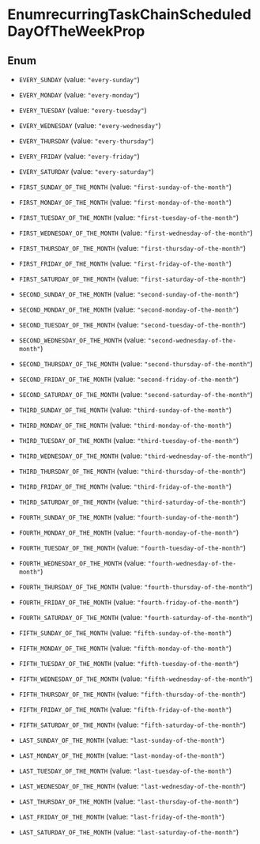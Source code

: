 

# EnumrecurringTaskChainScheduledDayOfTheWeekProp

## Enum


* `EVERY_SUNDAY` (value: `"every-sunday"`)

* `EVERY_MONDAY` (value: `"every-monday"`)

* `EVERY_TUESDAY` (value: `"every-tuesday"`)

* `EVERY_WEDNESDAY` (value: `"every-wednesday"`)

* `EVERY_THURSDAY` (value: `"every-thursday"`)

* `EVERY_FRIDAY` (value: `"every-friday"`)

* `EVERY_SATURDAY` (value: `"every-saturday"`)

* `FIRST_SUNDAY_OF_THE_MONTH` (value: `"first-sunday-of-the-month"`)

* `FIRST_MONDAY_OF_THE_MONTH` (value: `"first-monday-of-the-month"`)

* `FIRST_TUESDAY_OF_THE_MONTH` (value: `"first-tuesday-of-the-month"`)

* `FIRST_WEDNESDAY_OF_THE_MONTH` (value: `"first-wednesday-of-the-month"`)

* `FIRST_THURSDAY_OF_THE_MONTH` (value: `"first-thursday-of-the-month"`)

* `FIRST_FRIDAY_OF_THE_MONTH` (value: `"first-friday-of-the-month"`)

* `FIRST_SATURDAY_OF_THE_MONTH` (value: `"first-saturday-of-the-month"`)

* `SECOND_SUNDAY_OF_THE_MONTH` (value: `"second-sunday-of-the-month"`)

* `SECOND_MONDAY_OF_THE_MONTH` (value: `"second-monday-of-the-month"`)

* `SECOND_TUESDAY_OF_THE_MONTH` (value: `"second-tuesday-of-the-month"`)

* `SECOND_WEDNESDAY_OF_THE_MONTH` (value: `"second-wednesday-of-the-month"`)

* `SECOND_THURSDAY_OF_THE_MONTH` (value: `"second-thursday-of-the-month"`)

* `SECOND_FRIDAY_OF_THE_MONTH` (value: `"second-friday-of-the-month"`)

* `SECOND_SATURDAY_OF_THE_MONTH` (value: `"second-saturday-of-the-month"`)

* `THIRD_SUNDAY_OF_THE_MONTH` (value: `"third-sunday-of-the-month"`)

* `THIRD_MONDAY_OF_THE_MONTH` (value: `"third-monday-of-the-month"`)

* `THIRD_TUESDAY_OF_THE_MONTH` (value: `"third-tuesday-of-the-month"`)

* `THIRD_WEDNESDAY_OF_THE_MONTH` (value: `"third-wednesday-of-the-month"`)

* `THIRD_THURSDAY_OF_THE_MONTH` (value: `"third-thursday-of-the-month"`)

* `THIRD_FRIDAY_OF_THE_MONTH` (value: `"third-friday-of-the-month"`)

* `THIRD_SATURDAY_OF_THE_MONTH` (value: `"third-saturday-of-the-month"`)

* `FOURTH_SUNDAY_OF_THE_MONTH` (value: `"fourth-sunday-of-the-month"`)

* `FOURTH_MONDAY_OF_THE_MONTH` (value: `"fourth-monday-of-the-month"`)

* `FOURTH_TUESDAY_OF_THE_MONTH` (value: `"fourth-tuesday-of-the-month"`)

* `FOURTH_WEDNESDAY_OF_THE_MONTH` (value: `"fourth-wednesday-of-the-month"`)

* `FOURTH_THURSDAY_OF_THE_MONTH` (value: `"fourth-thursday-of-the-month"`)

* `FOURTH_FRIDAY_OF_THE_MONTH` (value: `"fourth-friday-of-the-month"`)

* `FOURTH_SATURDAY_OF_THE_MONTH` (value: `"fourth-saturday-of-the-month"`)

* `FIFTH_SUNDAY_OF_THE_MONTH` (value: `"fifth-sunday-of-the-month"`)

* `FIFTH_MONDAY_OF_THE_MONTH` (value: `"fifth-monday-of-the-month"`)

* `FIFTH_TUESDAY_OF_THE_MONTH` (value: `"fifth-tuesday-of-the-month"`)

* `FIFTH_WEDNESDAY_OF_THE_MONTH` (value: `"fifth-wednesday-of-the-month"`)

* `FIFTH_THURSDAY_OF_THE_MONTH` (value: `"fifth-thursday-of-the-month"`)

* `FIFTH_FRIDAY_OF_THE_MONTH` (value: `"fifth-friday-of-the-month"`)

* `FIFTH_SATURDAY_OF_THE_MONTH` (value: `"fifth-saturday-of-the-month"`)

* `LAST_SUNDAY_OF_THE_MONTH` (value: `"last-sunday-of-the-month"`)

* `LAST_MONDAY_OF_THE_MONTH` (value: `"last-monday-of-the-month"`)

* `LAST_TUESDAY_OF_THE_MONTH` (value: `"last-tuesday-of-the-month"`)

* `LAST_WEDNESDAY_OF_THE_MONTH` (value: `"last-wednesday-of-the-month"`)

* `LAST_THURSDAY_OF_THE_MONTH` (value: `"last-thursday-of-the-month"`)

* `LAST_FRIDAY_OF_THE_MONTH` (value: `"last-friday-of-the-month"`)

* `LAST_SATURDAY_OF_THE_MONTH` (value: `"last-saturday-of-the-month"`)



